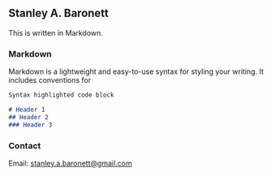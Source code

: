 ## Stanley A. Baronett

This is written in Markdown.

### Markdown

Markdown is a lightweight and easy-to-use syntax for styling your writing. It includes conventions for

```markdown
Syntax highlighted code block

# Header 1
## Header 2
### Header 3
```

### Contact

Email: stanley.a.baronett@gmail.com
